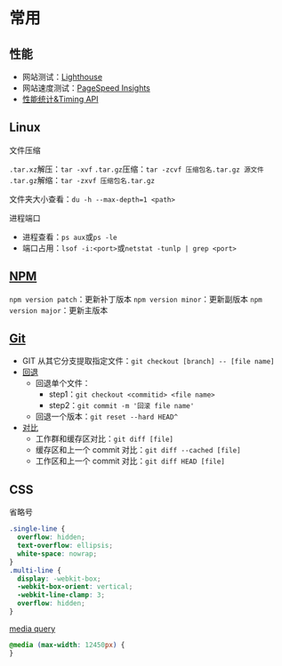 # 常用

## 性能

- 网站测试：[Lighthouse](https://developers.google.com/web/tools/lighthouse)
- 网站速度测试：[PageSpeed Insights](https://developers.google.com/speed/pagespeed/insights/)
- [性能统计&Timing API](../10-Optimize/01.性能统计.md)

## Linux

文件压缩

`.tar.xz`解压：`tar -xvf`
`.tar.gz`压缩：`tar -zcvf 压缩包名.tar.gz 源文件`
`.tar.gz`解缩：`tar -zxvf 压缩包名.tar.gz`

文件夹大小查看：`du -h --max-depth=1 <path>`

进程端口

- 进程查看：`ps aux`或`ps -le`
- 端口占用：`lsof -i:<port>`或`netstat -tunlp | grep <port>`

## [NPM](./NPM.md)

`npm version patch`：更新补丁版本
`npm version minor`：更新副版本
`npm version major`：更新主版本

## [Git](../07.基础/03-Git/CommonCommands.md)

- GIT 从其它分支提取指定文件：`git checkout [branch] -- [file name]`
- [回退](../07.基础/03-Git/RollBack.md)
  - 回退单个文件：
    - step1：`git checkout <commitid> <file name>`
    - step2：`git commit -m '回滚 file name'`
  - 回退一个版本：`git reset --hard HEAD^`
- [对比](../07.基础/03-Git/Diff.md)
  - 工作群和缓存区对比：`git diff [file]`
  - 缓存区和上一个 commit 对比：`git diff --cached [file]`
  - 工作区和上一个 commit 对比：`git diff HEAD [file]`

## CSS

省略号

```css
.single-line {
  overflow: hidden;
  text-overflow: ellipsis;
  white-space: nowrap;
}
.multi-line {
  display: -webkit-box;
  -webkit-box-orient: vertical;
  -webkit-line-clamp: 3;
  overflow: hidden;
}
```

[media query](../04-CSS/02.CSS3/03.CSS3-媒体查询.md)

```css
@media (max-width: 12450px) {
}
```
